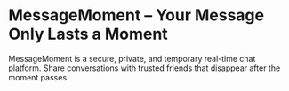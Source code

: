 # MessageMoment – Your Message Only Lasts a Moment

MessageMoment is a secure, private, and temporary real-time chat platform. Share conversations with trusted friends that disappear after the moment passes.